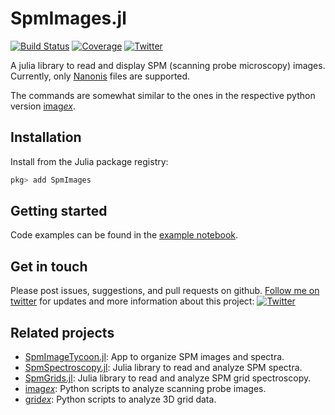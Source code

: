 # SpmImages.jl

[![Build Status](https://github.com/alexriss/SpmImages.jl/actions/workflows/CI.yml/badge.svg?branch=main)](https://github.com/alexriss/SpmImages.jl/actions/workflows/CI.yml?query=branch%3Amain)
[![Coverage](https://codecov.io/gh/alexriss/SpmImages.jl/branch/main/graph/badge.svg)](https://codecov.io/gh/alexriss/SpmImages.jl)
<a href="https://twitter.com/00alexx"><img src="https://img.shields.io/twitter/follow/00alexx?style=social" alt="Twitter"></a>

A julia library to read and display SPM (scanning probe microscopy) images. Currently, only [Nanonis](https://www.specs-group.com/nanonis/products/) files are supported.

The commands are somewhat similar to the ones in the respective python version [imag*ex*](https://github.com/alexriss/imagex).

## Installation

Install from the Julia package registry:

```julia
pkg> add SpmImages
```

## Getting started

Code examples can be found in the [example notebook](demo/example.ipynb).

## Get in touch

Please post issues, suggestions, and pull requests on github. <a href="https://twitter.com/00alexx">Follow me on twitter</a> for updates and more information about this project: 
<a href="https://twitter.com/00alexx"><img src="https://img.shields.io/twitter/follow/00alexx?style=social" alt="Twitter"></a>

## Related projects

- [SpmImageTycoon.jl](https://github.com/alexriss/SpmImageTycoon.jl): App to organize SPM images and spectra.
- [SpmSpectroscopy.jl](https://github.com/alexriss/SpmSpectroscopy.jl): Julia library to read and analyze SPM spectra.
- [SpmGrids.jl](https://github.com/alexriss/SpmGrids.jl): Julia library to read and analyze SPM grid spectroscopy.
- [imag*ex*](https://github.com/alexriss/imagex): Python scripts to analyze scanning probe images.
- [grid*ex*](https://github.com/alexriss/gridex): Python scripts to analyze 3D grid data.
